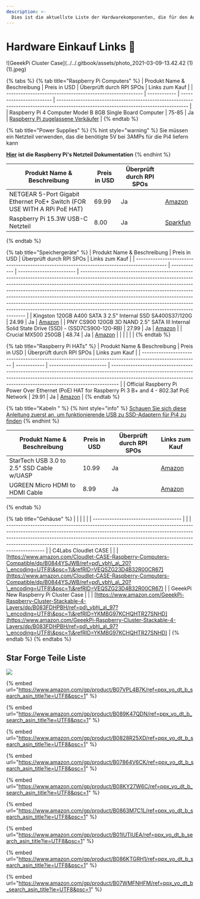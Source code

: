 ```yaml
---
description: >-
  Dies ist die aktuellste Liste der Hardwarekomponenten, die für den Aufbau eines Stake Pools auf Raspberry Pi verwendet werden kann. Nicht enthalten sind Laptop oder PC für die Installation und Administration des Stake Pools.
---
```


# Hardware Einkauf Links 🏪

![GeeekPi Cluster Case](../../.gitbook/assets/photo\_2021-03-09-13.42.42 (1) (1).jpeg)

{% tabs %}
{% tab title="Raspberry Pi Computers" %}
| Produkt Name & Beschreibung                               | Preis in USD | Überprüft durch RPI SPOs | Links zum Kauf                                                                                                                        |
| --------------------------------------------------------- | ------------ | ------------------------ | ------------------------------------------------------------------------------------------------------------------------------------- |
| Raspberry Pi 4 Computer Model B 8GB Single Board Computer | 75-85        | Ja                       | [Raspberry Pi zugelassene Verkäufer](https://www.raspberrypi.org/products/raspberry-pi-4-model-b/?variant=raspberry-pi-4-model-b-8gb) |
{% endtab %}

{% tab title="Power Supplies" %}
{% hint style="warning" %}
Sie müssen ein Netzteil verwenden, das die benötigte 5V bei 3AMPs für die Pi4 liefern kann

[**Hier**](https://www.raspberrypi.org/documentation/hardware/raspberrypi/power/README.md) **ist die Raspberry Pi's Netzteil Dokumentation**
{% endhint %}

| Produkt Name & Beschreibung                                              | Preis in USD | Überprüft durch RPI SPOs |                                                                                                                                |
| ------------------------------------------------------------------------ | ------------ | ------------------------ | ------------------------------------------------------------------------------------------------------------------------------ |
| NETGEAR 5-Port Gigabit Ethernet PoE+ Switch (FOR USE WITH A RPi PoE HAT) | 69.99        | Ja                       | [Amazon](https://www.amazon.com/gp/product/B07WTXHSXC/ref=ppx\_yo\_dt\_b\_asin\_title\_o02\_s00?ie=UTF8\&psc=1) |
| Raspberry Pi 15.3W USB-C Netzteil                                        | 8.00         | Ja                       | [Sparkfun](https://www.sparkfun.com/products/15448?src=raspberrypi)                                                            |
{% endtab %}

{% tab title="Speichergeräte" %}
| Produkt Name & Beschreibung                                                                 | Preis in USD | Überprüft durch RPI SPOs | Links zum Kauf                                                                                                                                                                                                                                                                                                                                                                                                                                                                                                                              |
| ------------------------------------------------------------------------------------------- | ------------ | ------------------------ | ------------------------------------------------------------------------------------------------------------------------------------------------------------------------------------------------------------------------------------------------------------------------------------------------------------------------------------------------------------------------------------------------------------------------------------------------------------------------------------------------------------------------------------------- |
| Kingston 120GB A400 SATA 3 2.5" Internal SSD SA400S37/120G                                  | 24.99        | Ja                       | [Amazon](https://www.amazon.com/Kingston-120GB-Solid-SA400S37-120G/dp/B01N6JQS8C/ref=sxts\_sxwds-bia-wc-rsf-ajax2\_0?crid=2IZ705SDHVNO2\&cv\_ct\_cx=kingston+a400\&dchild=1\&keywords=kingston+a400\&pd\_rd\_i=B01N6JQS8C\&pd\_rd\_r=cff9c24d-82ba-4471-892a-a23276b8b1db\&pd\_rd\_w=wzQ6v\&pd\_rd\_wg=6jlaB\&pf\_rd\_p=5c711241-c674-4eef-b21c-fe6add670f33\&pf\_rd\_r=MMBZR2DHZVKB3J1QE3HY\&psc=1\&qid=1615235655\&sprefix=kingsto%2Caps%2C254\&sr=1-2-e30f047d-8e3c-4340-8179-6a77ce88d756) |
| PNY CS900 120GB 3D NAND 2.5" SATA III Internal Solid State Drive (SSD) - (SSD7CS900-120-RB) | 27.99        | Ja                       | [Amazon](https://www.amazon.com/gp/product/B0722XPTL6/ref=ppx\_yo\_dt\_b\_asin\_title\_o06\_s00?ie=UTF8\&th=1)                                                                                                                                                                                                                                                                                                                                                                                                               |
| Crucial MX500 250GB                                                                         | 48.74        | Ja                       | [Amazon](https://www.amazon.com/Crucial-MX500-250GB-NAND-Internal/dp/B0764WCXCV/ref=pd\_ybh\_a\_109?\_encoding=UTF8\&psc=1\&refRID=DFCXCZ7KPJPWES884N8A)                                                                                                                                                                                                                                                                                                                                                                          |
|                                                                                             |              |                          |                                                                                                                                                                                                                                                                                                                                                                                                                                                                                                                                             |
{% endtab %}

{% tab title="Raspberry Pi HATs" %}
| Produkt Name & Beschreibung                                                                           | Preis in USD | Überprüft durch RPI SPOs | Links zum Kauf                                                                                                                                                                                                                                |
| ----------------------------------------------------------------------------------------------------- | ------------ | ------------------------ | --------------------------------------------------------------------------------------------------------------------------------------------------------------------------------------------------------------------------------------------- |
| Official Raspberry Pi Power Over Ethernet (PoE) HAT for Raspberry Pi 3 B+ and 4 - 802.3af PoE Network | 29.91        | Ja                       | [Amazon](https://www.amazon.com/poe-hat/dp/B07GR9XQJH/ref=sr\_1\_2?dchild=1\&keywords=Official+Raspberry+Pi+Power+Over+Ethernet+%28PoE%29+HAT+for+Raspberry+Pi+3+B%2B+and+802.3af+PoE+Network\&qid=1615236400\&s=electronics\&sr=1-2) |
{% endtab %}

{% tab title="Kabeln " %}
{% hint style="info" %}
[Schauen Sie sich diese Anleitung zuerst an, um funktionierende USB zu SSD-Adaptern für Pi4 zu finden](https://jamesachambers.com/raspberry-pi-4-usb-boot-config-guide-for-ssd-flash-drives/?amp=1)
{% endhint %}

| Produkt Name & Beschreibung               | Preis in USD | Überprüft durch RPI SPOs | Links zum Kauf                                                                                                                                                            |
| ----------------------------------------- | ------------ | ------------------------ | ------------------------------------------------------------------------------------------------------------------------------------------------------------------------- |
| StarTech USB 3.0 to 2.5" SSD Cable w/UASP | 10.99        | Ja                       | [Amazon](https://www.amazon.com/StarTech-com-SATA-USB-Cable-USB3S2SAT3CB/dp/B00HJZJI84/ref=sr\_1\_15?dchild=1\&keywords=startech+usb+3.0\&qid=1617056177\&sr=8-15) |
| UGREEN Micro HDMI to HDMI Cable           | 8.99         | Ja                       | [Amazon](https://www.amazon.com/gp/product/B06WWQ7KLV/ref=ppx\_yo\_dt\_b\_asin\_title\_o05\_s00?ie=UTF8\&psc=1)                                            |
{% endtab %}

{% tab title="Gehäuse" %}
|                                       |  |  |                                                                                                                                                                                                                                                                                                                                          |
| ------------------------------------- |  |  | ---------------------------------------------------------------------------------------------------------------------------------------------------------------------------------------------------------------------------------------------------------------------------------------------------------------------------------------- |
| C4Labs Cloudlet CASE                  |  |  | [https://www.amazon.com/Cloudlet-CASE-Raspberry-Computers-Compatible/dp/B0844YSJWB/ref=pd\_ybh\_a\_20?\_encoding=UTF8\&psc=1\&refRID=VEQSZG23D4B32R00CR67](https://www.amazon.com/Cloudlet-CASE-Raspberry-Computers-Compatible/dp/B0844YSJWB/ref=pd\_ybh\_a\_20?\_encoding=UTF8\&psc=1\&refRID=VEQSZG23D4B32R00CR67) |
| GeeekPi New Raspberry Pi Cluster Case |  |  | [https://www.amazon.com/GeeekPi-Raspberry-Cluster-Stackable-4-Layers/dp/B083FDHPBH/ref=pd\_ybh\_a\_97?\_encoding=UTF8\&psc=1\&refRID=YKMBG97KCHQHTR27SNHD](https://www.amazon.com/GeeekPi-Raspberry-Cluster-Stackable-4-Layers/dp/B083FDHPBH/ref=pd\_ybh\_a\_97?\_encoding=UTF8\&psc=1\&refRID=YKMBG97KCHQHTR27SNHD) |
{% endtab %}
{% endtabs %}

## Star Forge Teile Liste

![](../../.gitbook/assets/photo\_2021-03-09-13.40.29.jpeg)

{% embed url="https://www.amazon.com/gp/product/B07VPL4B7K/ref=ppx_yo_dt_b_search_asin_title?ie=UTF8&psc=1" %}

{% embed url="https://www.amazon.com/gp/product/B089K47QDN/ref=ppx_yo_dt_b_search_asin_title?ie=UTF8&psc=1" %}

{% embed url="https://www.amazon.com/gp/product/B0828R25XD/ref=ppx_yo_dt_b_search_asin_title?ie=UTF8&psc=1" %}

{% embed url="https://www.amazon.com/gp/product/B07864V6CK/ref=ppx_yo_dt_b_search_asin_title?ie=UTF8&psc=1" %}

{% embed url="https://www.amazon.com/gp/product/B08KY27W6C/ref=ppx_yo_dt_b_search_asin_title?ie=UTF8&psc=1" %}

{% embed url="https://www.amazon.com/gp/product/B0863M7C1L/ref=ppx_yo_dt_b_search_asin_title?ie=UTF8&psc=1" %}

{% embed url="https://www.amazon.com/gp/product/B01IUTIUEA/ref=ppx_yo_dt_b_search_asin_title?ie=UTF8&psc=1" %}

{% embed url="https://www.amazon.com/gp/product/B086KTGRH1/ref=ppx_yo_dt_b_search_asin_title?ie=UTF8&psc=1" %}

{% embed url="https://www.amazon.com/gp/product/B07WMFNHFM/ref=ppx_yo_dt_b_search_asin_title?ie=UTF8&psc=1" %}
